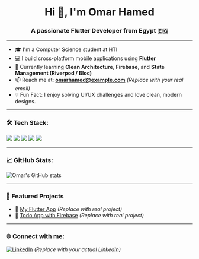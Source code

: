 <h1 align="center">Hi 👋, I'm Omar Hamed</h1>
<h3 align="center">A passionate Flutter Developer from Egypt 🇪🇬</h3>

---

- 🎓 I'm a Computer Science student at HTI  
- 💻 I build cross-platform mobile applications using **Flutter**  
- 🌱 Currently learning **Clean Architecture**, **Firebase**, and **State Management (Riverpod / Bloc)**  
- 📫 Reach me at: **omarhamed@example.com** *(Replace with your real email)*  
- 💡 Fun Fact: I enjoy solving UI/UX challenges and love clean, modern designs.

---

### 🛠️ Tech Stack:
<p align="left">
  <img src="https://img.shields.io/badge/Dart-0175C2?style=for-the-badge&logo=dart&logoColor=white"/>
  <img src="https://img.shields.io/badge/Flutter-02569B?style=for-the-badge&logo=flutter&logoColor=white"/>
  <img src="https://img.shields.io/badge/Firebase-FFCA28?style=for-the-badge&logo=firebase&logoColor=black"/>
  <img src="https://img.shields.io/badge/Git-F05032?style=for-the-badge&logo=git&logoColor=white"/>
  <img src="https://img.shields.io/badge/VS Code-007ACC?style=for-the-badge&logo=visual-studio-code&logoColor=white"/>
</p>

---

### 📈 GitHub Stats:
<p align="left">
  <img src="https://github-readme-stats.vercel.app/api?username=OmarHamedMakram123&show_icons=true&theme=tokyonight" alt="Omar's GitHub stats" />
</p>

---

### 🚀 Featured Projects
- 🔹 [My Flutter App](https://github.com/OmarHamedMakram123/MyFlutterApp) *(Replace with real project)*
- 🔹 [Todo App with Firebase](https://github.com/OmarHamedMakram123/TodoApp) *(Replace with real project)*

---

### 🌐 Connect with me:
[![LinkedIn](https://img.shields.io/badge/LinkedIn-blue?style=flat&logo=linkedin&labelColor=blue)](https://linkedin.com/in/yourlinkedin) *(Replace with your actual LinkedIn)*

